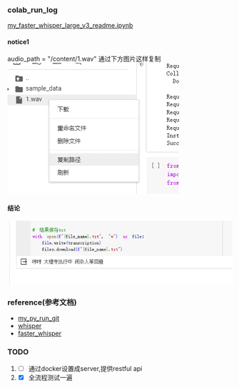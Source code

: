 ### colab_run_log
[my_faster_whisper_large_v3_readme.ipynb](my_faster_whisper_large_v3_readme.ipynb)

#### notice1
audio_path = "/content/1.wav" 通过下方图片这样复制
![img.png](..%2Fusing_files%2Fimgs%2Fimg.png)
#### 结论
![img_1.png](..%2Fusing_files%2Fimgs%2Fimg_1.png)

### reference(参考文档)
* [my_py_run_git](https://github.com/aceliuchanghong/my_whisper_log)
* [whisper](https://www.letswrite.tw/colab-whisper-large-v3/)
* [faster_whisper](https://www.letswrite.tw/colab-faster-whisper/)

### TODO
1. - [ ] 通过docker设置成server,提供restful api
2. - [x] 全流程测试一遍
